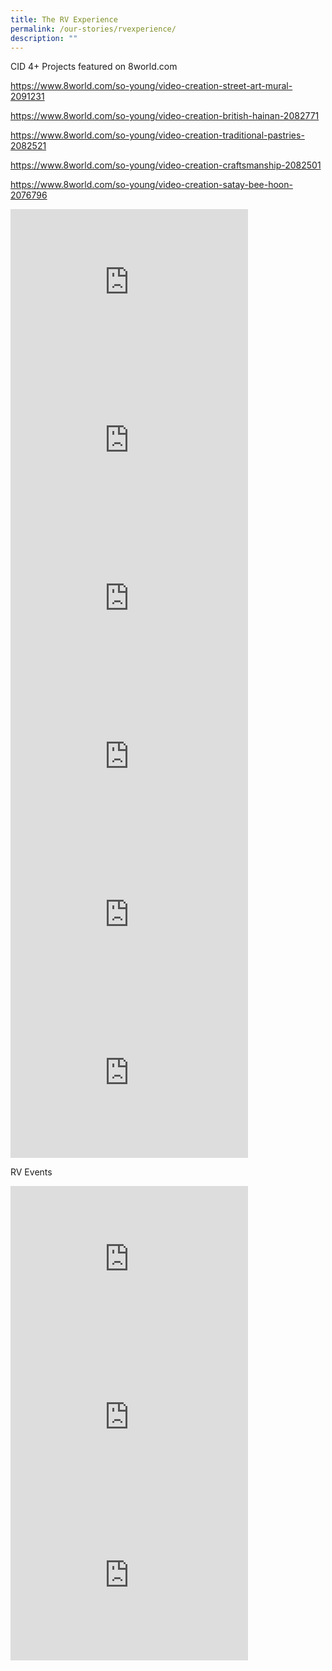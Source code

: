 ```yaml
---
title: The RV Experience
permalink: /our-stories/rvexperience/
description: ""
---
```

CID 4+ Projects featured on 8world.com

https://www.8world.com/so-young/video-creation-street-art-mural-2091231

https://www.8world.com/so-young/video-creation-british-hainan-2082771

https://www.8world.com/so-young/video-creation-traditional-pastries-2082521

https://www.8world.com/so-young/video-creation-craftsmanship-2082501

https://www.8world.com/so-young/video-creation-satay-bee-hoon-2076796

<iframe allowfullscreen="" allow="accelerometer; autoplay; clipboard-write; encrypted-media; gyroscope; picture-in-picture; web-share" frameborder="0" title="CID4+ 格物致知：传统匠人 谢翘蔚 章楚颖" src="https://www.youtube.com/embed/HgbJAeIOO4g" height="253" width="380"></iframe>

<iframe allowfullscreen="" allow="accelerometer; autoplay; clipboard-write; encrypted-media; gyroscope; picture-in-picture; web-share" frameborder="0" title="CID4 插颜观色（28 02）" src="https://www.youtube.com/embed/pygnrgbfUSM" height="253" width="380"></iframe>

<iframe allowfullscreen="" allow="accelerometer; autoplay; clipboard-write; encrypted-media; gyroscope; picture-in-picture; web-share" frameborder="0" title="新加坡华文电影 CID4 2022" src="https://www.youtube.com/embed/Rss7_gxvYfQ" height="253" width="380"></iframe>

<iframe allowfullscreen="" allow="accelerometer; autoplay; clipboard-write; encrypted-media; gyroscope; picture-in-picture; web-share" frameborder="0" title="CID 4 + 小贩文化 八视界）" src="https://www.youtube.com/embed/L96vyefGCUk" height="253" width="380"></iframe>

<iframe allowfullscreen="" allow="accelerometer; autoplay; clipboard-write; encrypted-media; gyroscope; picture-in-picture; web-share" frameborder="0" title="组屋 归属感 CID4 2022" src="https://www.youtube.com/embed/jL949xTa5J4" height="253" width="380"></iframe>

<iframe allowfullscreen="" allow="accelerometer; autoplay; clipboard-write; encrypted-media; gyroscope; picture-in-picture; web-share" frameborder="0" title="本土文学 CID4 2022" src="https://www.youtube.com/embed/aFb2jh9k9yA" height="253" width="380"></iframe>

RV Events

<iframe allowfullscreen="" allow="accelerometer; autoplay; clipboard-write; encrypted-media; gyroscope; picture-in-picture; web-share" frameborder="0" title="RVHS JC Orientation 2023 - Orientation Montage" src="https://www.youtube.com/embed/ARJhHQTI44k" height="253" width="380"></iframe>

<iframe allowfullscreen="" allow="accelerometer; autoplay; clipboard-write; encrypted-media; gyroscope; picture-in-picture; web-share" frameborder="0" title="RVHS Secondary 1 Orientation 2023" src="https://www.youtube.com/embed/jMUZUkbPN9M" height="253" width="380"></iframe>

<iframe allowfullscreen="" allow="accelerometer; autoplay; clipboard-write; encrypted-media; gyroscope; picture-in-picture; web-share" frameborder="0" title="Y.LEAD 2022 MONTAGE" src="https://www.youtube.com/embed/lQZpPhrJiKI" height="253" width="380"></iframe>